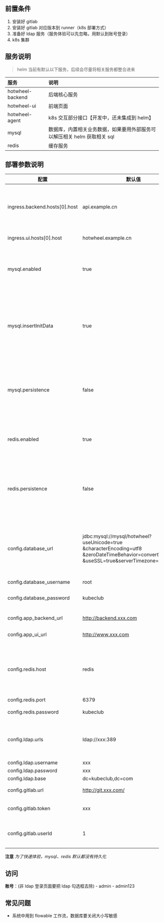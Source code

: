 ## 前置条件

1. 安装好 gitlab
2. 安装好 gitlab 对应版本到 runner（k8s 部署方式）
3. 准备好 ldap 服务（服务体验可以先忽略，用默认到账号登录）
4. k8s 集群

## 服务说明
> helm 当前有默认以下服务，后续会尽量将相关服务都整合进来

| 服务               | 说明                                        |
| :--------------- |:------------------------------------------|
| hotwheel-backend | 后端核心服务                                    |
| hotwheel-ui      | 前端页面                                      |
| hotwheel-agent   | k8s 交互部分接口【开发中，还未集成到 helm】	               |
| mysql            | 数据库，内置相关业务数据，如果要用外部服务可以解压相关 helm 获取相关 sql |
| redis            | 缓存服务                                      |

## 部署参数说明

| 配置	                           | 默认值	                                                                                                                                                         | 说明                              |
|-------------------------------|--------------------------------------------------------------------------------------------------------------------------------------------------------------|---------------------------------|
| ingress.backend.hosts\[0].host | api.example.cn                                                                                                                                               | 后端服务地址，供前端浏览器调用                 |
| ingress.ui.hosts\[0].host     | hotwheel.example.cn                                                                                                                                          | 前端地址                            |
| mysql.enabled	              | true	                                                                                                                                                        | 使用 helm 包里面的 mysql，内置数据         |
| mysql.insertInitData          | true                                                                                                                                                         | *初始化风火轮平台的数据，第一次必需要，后续更新不用。*    |
| mysql.persistence             | false                                                                                                                                                        | 为了快速体验，默认不持久化，正式环境要配置上                                |
| redis.enabled                 | true                                                                                                                                                         | 使用 helm 包里面的 redis 服务           |
| redis.persistence             | false                                                                                                                                                        |  为了快速体验，默认不持久化，正式环境要配置上                               |
| config.database\_url          | jdbc\:mysql://mysql/hotwheel?useUnicode=true<br/>\&characterEncoding=utf8<br/>\&zeroDateTimeBehavior=convertToNull<br/>\&useSSL=true\&serverTimezone=GMT%2B8 | 默认连的是 helm 包里面的 mysql 服务 svc 地址 |
| config.database\_username     | root                                                                                                                                                         |                                 |
| config.database\_password     | kubeclub                                                                                                                                                     | 数据库 root 密码                     |
| config.app\_backend\_url      | <http://backend.xxx.com>                                                                                                                                     | 后端服务地址                          |
| config.app\_ui\_url           | <http://www.xxx.com>                                                                                                                                         | 前端服务地址                          |
| config.redis.host             | redis                                                                                                                                                        | 默认连的是 helm 包里面的 redis 服务 svc 地址 |
| config.redis.port             | 6379                                                                                                                                                         |                                 |
| config.redis.password         | kubeclub                                                                                                                                                     | redis 密码                        |
| config.ldap.urls              | ldap\://xxx:389                                                                                                                                              | ldap 服务，用于平台认证服务                |
| config.ldap.username          | xxx                                                                                                                                                          |                                 |
| config.ldap.password          | xxx                                                                                                                                                          |                                 |
| config.ldap.base              | dc=kubeclub,dc=com                                                                                                                                           |                                 |
| config.gitlab.url             | http://git.xxx.com/                                                                                                                                          | gitlab 地址                       |
| config.gitlab.token           | xxx                                                                                                                                                          | gitlab token 值                  |
| config.gitlab.userId          | 1                                                                                                                                                            | gitlab token 对应到用户ID            |

**注意**
_为了快速体验，mysql、redis 默认都没有持久化_

## 访问

**账号**：(非 ldap 登录页面要把 ldap 勾选框去除)
    - admin
    - admin123


## 常见问题

* 系统中用到 flowable 工作流，数据库要关闭大小写敏感